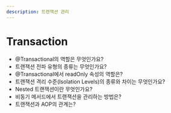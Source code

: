```yaml
---
description: 트랜잭션 관리
---
```


# Transaction

* @Transactional의 역할은 무엇인가요?
* 트랜잭션 전파 유형의 종류는 무엇인가요?
* @Transactional에서 readOnly 속성의 역할은?
* 트랜잭션 격리 수준(Isolation Levels)의 종류와 차이는 무엇인가요?
* Nested 트랜잭션이란 무엇인가요?
* 비동기 메서드에서 트랜잭션을 관리하는 방법은?
* 트랜잭션과 AOP의 관계는?
